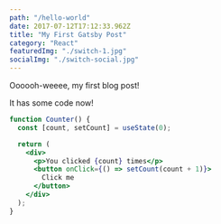 ```yaml
---
path: "/hello-world"
date: 2017-07-12T17:12:33.962Z
title: "My First Gatsby Post"
category: "React"
featuredImg: "./switch-1.jpg"
socialImg: "./switch-social.jpg"
---
```


Oooooh-weeee, my first blog post!

It has some code now!

```jsx
function Counter() {
  const [count, setCount] = useState(0);

  return (
    <div>
      <p>You clicked {count} times</p>
      <button onClick={() => setCount(count + 1)}>
        Click me
      </button>
    </div>
  );
}
```